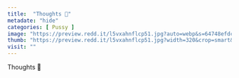 ```yaml
---
title:  "Thoughts 🤔"
metadate: "hide"
categories: [ Pussy ]
image: "https://preview.redd.it/l5vxahnflcp51.jpg?auto=webp&s=64748efdc38d22ce0b1da262b5fea9c3f902f01e"
thumb: "https://preview.redd.it/l5vxahnflcp51.jpg?width=320&crop=smart&auto=webp&s=b5b409b680cca0aa44853b5a8b882bfbbac3ecad"
visit: ""
---
```

Thoughts 🤔
